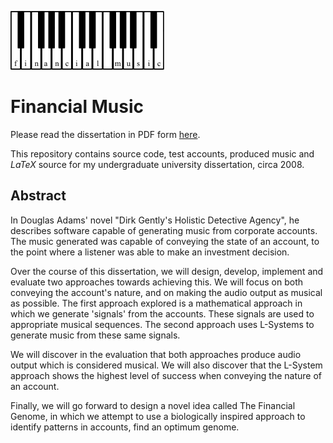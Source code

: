 ![](logo.png)
# Financial Music
Please read the dissertation in PDF form [here](http://heliomass.com/financial-music).

This repository contains source code, test accounts, produced music and *LaTeX* source for my undergraduate university dissertation, circa 2008.

## Abstract

In Douglas Adams' novel "Dirk Gently's Holistic Detective Agency", he describes software capable of generating music from corporate accounts. The music generated was capable of conveying the state of an account, to the point where a listener was able to make an investment decision.

Over the course of this dissertation, we will design, develop, implement and evaluate two approaches towards achieving this. We will focus on both conveying the account's nature, and on making the audio output as musical as possible. The first approach explored is a mathematical approach in which we generate 'signals' from the accounts. These signals are used to appropriate musical sequences. The second approach uses L-Systems to generate music from these same signals.

We will discover in the evaluation that both approaches produce audio output which is considered musical. We will also discover that the L-System approach shows the highest level of success when conveying the nature of an account.

Finally, we will go forward to design a novel idea called The Financial Genome, in which we attempt to use a biologically inspired approach to identify patterns in accounts, find an optimum genome.

